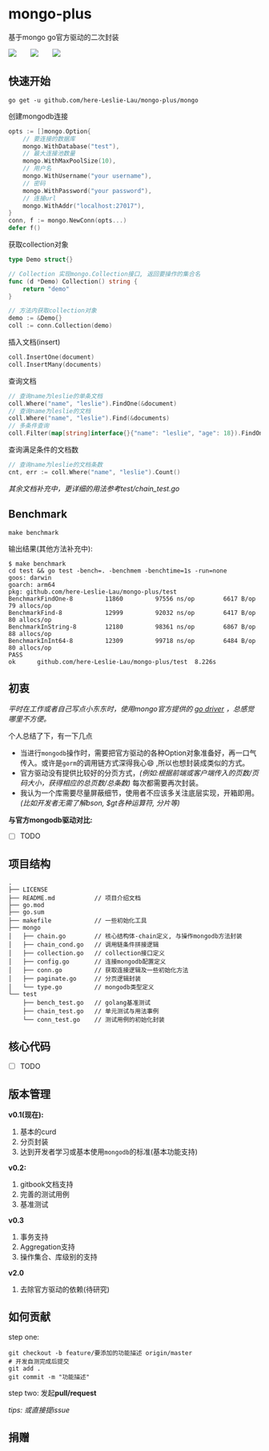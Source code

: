 # mongo-plus

基于mongo go官方驱动的二次封装

[![](https://img.shields.io/badge/build-passing-brightgreen.svg)](https://img.shields.io/badge/build-passing-brightgreen.svg)&ensp;&ensp;&ensp;&ensp;[![](https://img.shields.io/badge/version-v0.1-orange.svg)](https://img.shields.io/badge/version-v0.1-orange.svg)&ensp;&ensp;&ensp;&ensp;[![](https://img.shields.io/badge/golang-%3E%3D%201.18-red.svg)](https://img.shields.io/badge/golang-%3E%3D%201.18-red.svg)

## 快速开始

```shell
go get -u github.com/here-Leslie-Lau/mongo-plus/mongo
```

创建mongodb连接

```go
opts := []mongo.Option{
	// 要连接的数据库
	mongo.WithDatabase("test"),
	// 最大连接池数量
	mongo.WithMaxPoolSize(10),
	// 用户名
	mongo.WithUsername("your username"),
	// 密码
	mongo.WithPassword("your password"),
	// 连接url
	mongo.WithAddr("localhost:27017"),
}
conn, f := mongo.NewConn(opts...)
defer f()
```

获取collection对象

```go
type Demo struct{}

// Collection 实现mongo.Collection接口, 返回要操作的集合名
func (d *Demo) Collection() string {
	return "demo"
}

// 方法内获取collection对象
demo := &Demo{}
coll := conn.Collection(demo)
```

插入文档(insert)

```go
coll.InsertOne(document)
coll.InsertMany(documents)
```

查询文档

```go
// 查询name为leslie的单条文档
coll.Where("name", "leslie").FindOne(&document)
// 查询name为leslie的文档
coll.Where("name", "leslie").Find(&documents)
// 多条件查询
coll.Filter(map[string]interface{}{"name": "leslie", "age": 18}).FindOne(&document)
```

查询满足条件的文档数

```go
// 查询name为leslie的文档条数
cnt, err := coll.Where("name", "leslie").Count()
```

_其余文档补充中，更详细的用法参考test/chain_test.go_


## Benchmark

```shell
make benchmark
```

输出结果(其他方法补充中):

```shell
$ make benchmark
cd test && go test -bench=. -benchmem -benchtime=1s -run=none
goos: darwin
goarch: arm64
pkg: github.com/here-Leslie-Lau/mongo-plus/test
BenchmarkFindOne-8    	   11860	     97556 ns/op	    6617 B/op	      79 allocs/op
BenchmarkFind-8       	   12999	     92032 ns/op	    6417 B/op	      80 allocs/op
BenchmarkInString-8   	   12180	     98361 ns/op	    6867 B/op	      88 allocs/op
BenchmarkInInt64-8    	   12309	     99718 ns/op	    6484 B/op	      80 allocs/op
PASS
ok  	github.com/here-Leslie-Lau/mongo-plus/test	8.226s
```

## 初衷

*平时在工作或者自己写点小东东时，使用mongo官方提供的 [go driver](https://www.mongodb.com/docs/drivers/go/current/) ，总感觉哪里不方便。*

个人总结了下，有一下几点

- 当进行`mongodb`操作时，需要把官方驱动的各种Option对象准备好，再一口气传入。或许是`gorm`的调用链方式深得我心😄 ,所以也想封装成类似的方式。
- 官方驱动没有提供比较好的分页方式，_(例如:根据前端或客户端传入的页数/页码大小，获得相应的总页数/总条数)_ 每次都需要再次封装。
- 我认为一个库需要尽量屏蔽细节，使用者不应该多关注底层实现，开箱即用。_(比如开发者无需了解bson, $gt各种运算符, 分片等)_

**与官方mongodb驱动对比:**

- [ ] TODO

## 项目结构

```shell
.
├── LICENSE
├── README.md			// 项目介绍文档
├── go.mod
├── go.sum
├── makefile			// 一些初始化工具
├── mongo
│   ├── chain.go		// 核心结构体-chain定义, 与操作mongodb方法封装
│   ├── chain_cond.go	// 调用链条件拼接逻辑
│   ├── collection.go	// collection接口定义
│   ├── config.go		// 连接mongodb配置定义
│   ├── conn.go			// 获取连接逻辑及一些初始化方法
│   ├── paginate.go		// 分页逻辑封装
│   └── type.go			// mongodb类型定义
└── test
    ├── bench_test.go	// golang基准测试
    ├── chain_test.go	// 单元测试与用法事例
    └── conn_test.go	// 测试用例的初始化封装
```

## 核心代码

- [ ] TODO

## 版本管理

**v0.1(现在):**

1. 基本的curd
2. 分页封装
3. 达到开发者学习或基本使用`mongodb`的标准(基本功能支持)

**v0.2:**

1. gitbook文档支持
2. 完善的测试用例
3. 基准测试

**v0.3**

1. 事务支持
2. Aggregation支持
3. 操作集合、库级别的支持

**v2.0**

1. 去除官方驱动的依赖(待研究)

## 如何贡献

step one:

```shell
git checkout -b feature/要添加的功能描述 origin/master
# 开发自测完成后提交
git add .
git commit -m "功能描述"
```

step two:
发起**pull/request**

_tips: 或直接提issue_

## 捐赠
